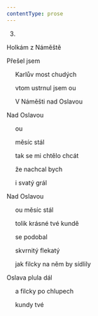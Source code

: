 ```yaml
---
contentType: prose
---
```


3.  
Holkám z Náměště

Přešel jsem

     Karlův most chudých

     vtom ustrnul jsem ou

     V Náměšti nad Oslavou

Nad Oslavou

     ou

     měsíc stál

     tak se mi chtělo chcát

     že nachcal bych

     i svatý grál

Nad Oslavou

     ou měsíc stál

     tolik krásné tvé kundě

     se podobal

     skvrnitý flekatý

     jak filcky na něm by sídlily

Oslava plula dál

     a filcky po chlupech

     kundy tvé

     skákaly dál a dál

     jak do dálky

     do níž opustilas mě

     ty svině

